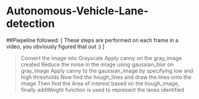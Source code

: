 # Autonomous-Vehicle-Lane-detection

##Piepeline followed: [ These steps are performed on each frame in a video, you obviously figured that out :) ]
> Convert the image into Grayscale
> Apply canny on the gray_image created
> Reduce the noise in the image using gaussian_blur on gray_image
> Apply canny to the gaussian_image by specifying low and high thresholds
> Now find the hough_lines and draw the lines onto the image
> Then find the Area of interest based on the hough_image, finally addWeight function is used to represent the lanes identified

